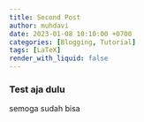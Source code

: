```yaml
---
title: Second Post
author: muhdavi
date: 2023-01-08 10:10:00 +0700
categories: [Blogging, Tutorial]
tags: [LaTeX]
render_with_liquid: false
---
```


### Test aja dulu

semoga sudah bisa
